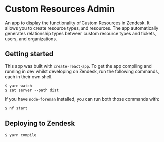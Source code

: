 # Custom Resources Admin

An app to display the functionality of Custom Resources in Zendesk. It allows you to create resource types, and resources. The app automatically generates relationship types between custom resource types and tickets, users, and organizations.

## Getting started

This app was built with `create-react-app`. To get the app compiling and running in dev whilst developing on Zendesk, run the following commands, each in their own shell.

```
$ yarn watch
$ zat server --path dist
```

If you have `node-foreman` installed, you can run both those commands with:

```
$ nf start
```

## Deploying to Zendesk

```
$ yarn compile
```